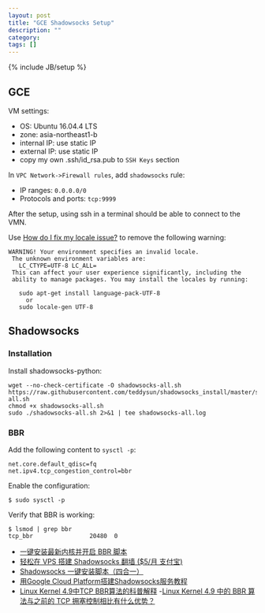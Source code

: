 ```yaml
---
layout: post
title: "GCE Shadowsocks Setup"
description: ""
category:
tags: []
---
```

{% include JB/setup %}

## GCE
VM settings:
- OS: Ubuntu 16.04.4 LTS
- zone: asia-northeast1-b
- internal IP: use static IP
- external IP: use static IP
- copy my own .ssh/id_rsa.pub to `SSH Keys` section

In `VPC Network->Firewall rules`, add `shadowsocks` rule:
- IP ranges: `0.0.0.0/0`
- Protocols and ports: `tcp:9999`

After the setup, using ssh in a terminal should be able to connect to the VMN.

Use [How do I fix my locale issue?](https://askubuntu.com/a/913263) to remove
the following warning:

```
WARNING! Your environment specifies an invalid locale.
 The unknown environment variables are:
   LC_CTYPE=UTF-8 LC_ALL=
 This can affect your user experience significantly, including the
 ability to manage packages. You may install the locales by running:

   sudo apt-get install language-pack-UTF-8
     or
   sudo locale-gen UTF-8
```

## Shadowsocks
### Installation
Install shadowsocks-python:

```
wget --no-check-certificate -O shadowsocks-all.sh https://raw.githubusercontent.com/teddysun/shadowsocks_install/master/shadowsocks-all.sh
chmod +x shadowsocks-all.sh
sudo ./shadowsocks-all.sh 2>&1 | tee shadowsocks-all.log
```

### BBR
Add the following content to `sysctl -p`:
```
net.core.default_qdisc=fq
net.ipv4.tcp_congestion_control=bbr
```

Enable the configuration:
```
$ sudo sysctl -p
```

Verify that BBR is working:
```
$ lsmod | grep bbr
tcp_bbr                20480  0
```

- [一键安装最新内核并开启 BBR 脚本](https://teddysun.com/489.html)
- [轻松在 VPS 搭建 Shadowsocks 翻墙 ($5/月 支付宝)](https://www.diycode.cc/topics/738)
- [Shadowsocks 一键安装脚本（四合一）](https://teddysun.com/486.html)
- [用Google Cloud Platform搭建Shadowsocks服务教程](http://godjose.com/2017/06/14/new-article/)
- [Linux Kernel 4.9中TCP BBR算法的科普解释](https://blog.csdn.net/dog250/article/details/54754784)
-[Linux Kernel 4.9 中的 BBR 算法与之前的 TCP 拥塞控制相比有什么优势？](https://www.zhihu.com/question/53559433)
